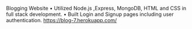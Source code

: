 Blogging Website
• Utilized Node.js ,Express, MongoDB, HTML and CSS in full stack development. 
• Built Login and Signup pages including user authentication.
https://blog-7.herokuapp.com/
